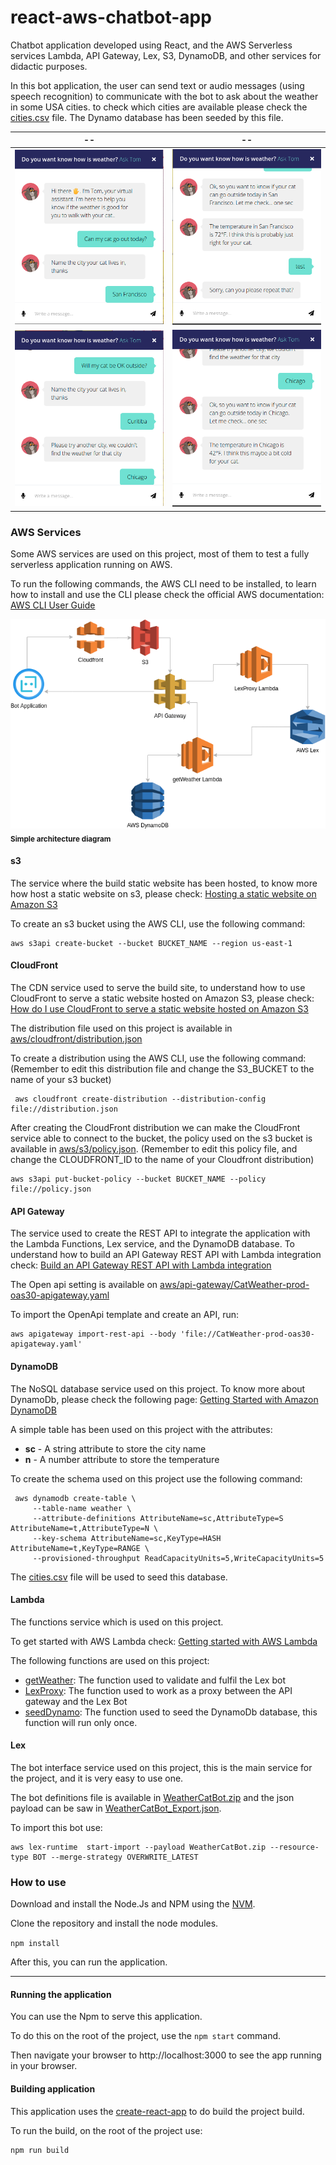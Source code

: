 # react-aws-chatbot-app

Chatbot application developed using React, and the AWS Serverless services Lambda, API Gateway, Lex, S3, DynamoDB, 
and other services for didactic purposes.

In this bot application, the user can send text or audio messages (using speech recognition) to communicate with the bot to ask about the weather in
some USA cities. to check which cities are available please check the [cities.csv](aws/dynamodb/cities.csv) file. 
The Dynamo database has been seeded by this file.

--                   |  --
:-------------------------:|:-------------------------:
![](docs/images/tombot-1.png)| ![](docs/images/tombot-2.png)
![](docs/images/tombot-3.png)| ![](docs/images/tombot-4.png)


### AWS Services

Some AWS services are used on this project, most of them to test a fully serverless application running on AWS.

To run the following commands, the AWS CLI need to be installed, to learn how to install and use the CLI please check
the official AWS documentation: [AWS CLI User Guide](https://docs.aws.amazon.com/cli/index.html)

![](docs/images/architecture.png)<br/>
<sub>**Simple architecture diagram**</sub>

#### s3
The service where the build static website has been hosted, to know more how host a static website on s3, please check:
[Hosting a static website on Amazon S3](https://docs.aws.amazon.com/AmazonS3/latest/dev/WebsiteHosting.html)

To create an s3 bucket using the AWS CLI, use the following command:

    aws s3api create-bucket --bucket BUCKET_NAME --region us-east-1

    
#### CloudFront 

The CDN service used to serve the build site, to understand how to use CloudFront to serve a static 
website hosted on Amazon S3, please check: 
[How do I use CloudFront to serve a static website hosted on Amazon S3](https://aws.amazon.com/premiumsupport/knowledge-center/cloudfront-serve-static-website/)

The distribution file used on this project is available in [aws/cloudfront/distribution.json](aws/cloudfront/distribution.json)

To create a distribution using the AWS CLI, use the following command: (Remember to edit this distribution file and change
the S3_BUCKET to the name of your s3 bucket)

     aws cloudfront create-distribution --distribution-config file://distribution.json
     
After creating the CloudFront distribution we can make the CloudFront service able to connect to the bucket,
the policy used on the s3 bucket is available in [aws/s3/policy.json](aws/s3/policy.json). (Remember to edit this 
policy file, and change the CLOUDFRONT_ID to the name of your Cloudfront distribution)


    aws s3api put-bucket-policy --bucket BUCKET_NAME --policy file://policy.json
     
#### API Gateway
 
The service used to create the REST API to integrate the application with the Lambda Functions, Lex service, and the
DynamoDB database. To understand how to build an API Gateway REST API with Lambda integration check: 
[Build an API Gateway REST API with Lambda integration](https://docs.aws.amazon.com/apigateway/latest/developerguide/getting-started-with-lambda-integration.html)

The Open api setting is available on [aws/api-gateway/CatWeather-prod-oas30-apigateway.yaml](aws/api-gateway/CatWeather-prod-oas30-apigateway.yaml)

To import the OpenApi template and create an API, run:

    aws apigateway import-rest-api --body 'file://CatWeather-prod-oas30-apigateway.yaml'


#### DynamoDB

The NoSQL database service used on this project. To know more about DynamoDb, please check the following page:
[Getting Started with Amazon DynamoDB](https://aws.amazon.com/dynamodb/getting-started/)

A simple table has been used on this project with the attributes:

- **sc** - A string attribute to store the city name
- **n** - A number attribute to store the temperature
  
To create the schema used on this project use the following command:

     aws dynamodb create-table \
         --table-name weather \
         --attribute-definitions AttributeName=sc,AttributeType=S AttributeName=t,AttributeType=N \
         --key-schema AttributeName=sc,KeyType=HASH AttributeName=t,KeyType=RANGE \
         --provisioned-throughput ReadCapacityUnits=5,WriteCapacityUnits=5 

The [cities.csv](aws/dynamodb/cities.csv) file will be used to seed this database.


#### Lambda 
 
The functions service which is used on this project.

To get started with AWS Lambda check: [Getting started with AWS Lambda](https://docs.aws.amazon.com/lambda/latest/dg/getting-started.html)

The following functions are used on this project: 

- [getWeather](aws/lambdas/getWeather.js): The function used to validate and fulfil the Lex bot
- [LexProxy](aws/lambdas/LexProxy.js): The function used to work as a proxy between the API gateway and the Lex Bot
- [seedDynamo](aws/lambdas/seedDynamo.js): The function used to seed the DynamoDb database, this function will run only once.


#### Lex

The bot interface service used on this project, this is the main service for the project, and it is very easy to use one.

The bot definitions file is available in [WeatherCatBot.zip](aws/lex/WeatherCatBot_1_c59a9583-cc13-41fa-8c2e-954e9050ea88_Bot_LEX_V.zip) 
and the json payload can be saw in [WeatherCatBot_Export.json](aws/lex/WeatherCatBot_Export.json).

To import this bot use:

    aws lex-runtime  start-import --payload WeatherCatBot.zip --resource-type BOT --merge-strategy OVERWRITE_LATEST

### How to use

Download and install the Node.Js and NPM using the [NVM](https://github.com/creationix/nvm).

Clone the repository and install the node modules.

`npm install`

After this, you can run the application.

***

#### Running the application

You can use the Npm to serve this application.

To do this on the root of the project, use the `npm start` command.

Then navigate your browser to http://localhost:3000 to see the app running in your browser.


#### Building application

This application uses the [create-react-app](https://create-react-app.dev/docs/getting-started/) to do build the project 
build.


To run the build, on the root of the project use:

    npm run build




